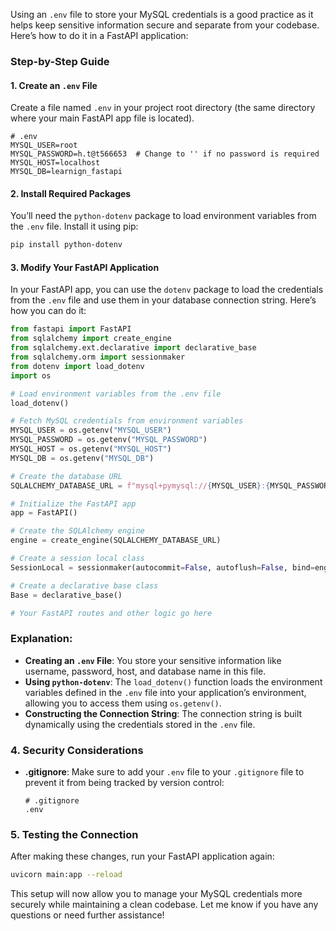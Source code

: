 Using an `.env` file to store your MySQL credentials is a good practice as it helps keep sensitive information secure and separate from your codebase. Here’s how to do it in a FastAPI application:

### Step-by-Step Guide

#### 1. **Create an `.env` File**

Create a file named `.env` in your project root directory (the same directory where your main FastAPI app file is located).

```plaintext
# .env
MYSQL_USER=root
MYSQL_PASSWORD=h.t@t566653  # Change to '' if no password is required
MYSQL_HOST=localhost
MYSQL_DB=learnign_fastapi
```

#### 2. **Install Required Packages**

You’ll need the `python-dotenv` package to load environment variables from the `.env` file. Install it using pip:

```bash
pip install python-dotenv
```

#### 3. **Modify Your FastAPI Application**

In your FastAPI app, you can use the `dotenv` package to load the credentials from the `.env` file and use them in your database connection string. Here’s how you can do it:

```python
from fastapi import FastAPI
from sqlalchemy import create_engine
from sqlalchemy.ext.declarative import declarative_base
from sqlalchemy.orm import sessionmaker
from dotenv import load_dotenv
import os

# Load environment variables from the .env file
load_dotenv()

# Fetch MySQL credentials from environment variables
MYSQL_USER = os.getenv("MYSQL_USER")
MYSQL_PASSWORD = os.getenv("MYSQL_PASSWORD")
MYSQL_HOST = os.getenv("MYSQL_HOST")
MYSQL_DB = os.getenv("MYSQL_DB")

# Create the database URL
SQLALCHEMY_DATABASE_URL = f"mysql+pymysql://{MYSQL_USER}:{MYSQL_PASSWORD}@{MYSQL_HOST}/{MYSQL_DB}"

# Initialize the FastAPI app
app = FastAPI()

# Create the SQLAlchemy engine
engine = create_engine(SQLALCHEMY_DATABASE_URL)

# Create a session local class
SessionLocal = sessionmaker(autocommit=False, autoflush=False, bind=engine)

# Create a declarative base class
Base = declarative_base()

# Your FastAPI routes and other logic go here
```

### Explanation:

- **Creating an `.env` File**: You store your sensitive information like username, password, host, and database name in this file.
- **Using `python-dotenv`**: The `load_dotenv()` function loads the environment variables defined in the `.env` file into your application’s environment, allowing you to access them using `os.getenv()`.
- **Constructing the Connection String**: The connection string is built dynamically using the credentials stored in the `.env` file.

### 4. **Security Considerations**
- **.gitignore**: Make sure to add your `.env` file to your `.gitignore` file to prevent it from being tracked by version control:

   ```plaintext
   # .gitignore
   .env
   ```

### 5. **Testing the Connection**
After making these changes, run your FastAPI application again:

```bash
uvicorn main:app --reload
```

This setup will now allow you to manage your MySQL credentials more securely while maintaining a clean codebase. Let me know if you have any questions or need further assistance!